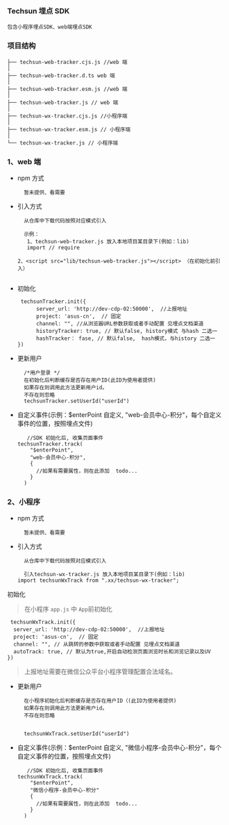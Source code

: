 <!--
 * @Author: Gaolu
 * @Date: 2022-09-02 10:16:44
-->

### Techsun 埋点 SDK

    包含小程序埋点SDK、web端埋点SDK

### 项目结构

```
├── techsun-web-tracker.cjs.js //web 端
│
├── techsun-web-tracker.d.ts web 端
│
├── techsun-web-tracker.esm.js //web 端
│
├── techsun-web-tracker.js // web 端
│
├── techsun-wx-tracker.cjs.js //小程序端
│
├── techsun-wx-tracker.esm.js // 小程序端
│
└── techsun-wx-tracker.js // 小程序端
```

### 1、web 端

- npm 方式

  ```
    暂未提供、看需要
  ```

- 引入方式

  ```
    从仓库中下载代码按照对应模式引入

    示例：
     1、techsun-web-tracker.js 放入本地项目某目录下(例如：lib)
     import // require

  2、<script src="lib/techsun-web-tracker.js"></script> （在初始化前引入）


  ```

- 初始化

  ```
   techsunTracker.init({
        server_url: 'http://dev-cdp-02:50000',  //上报地址
        project: 'asus-cn',  // 固定
        channel: "", //从浏览器URL参数获取或者手动配置 见埋点文档渠道
        historyTracker: true, // 默认false, history模式 与hash 二选一
        hashTracker： fase, // 默认false,  hash模式，与history 二选一
  })
  ```

- 更新用户

  ```
    /*用户登录 */
    在初始化后判断缓存是否存在用户ID(此ID为使用者提供)
    如果存在则调用此方法更新用户id。
    不存在则忽略
    techsunTracker.setUserId("userId")
  ```

- 自定义事件(示例：$enterPoint 自定义, "web-会员中心-积分"，每个自定义事件的位置，按照埋点文件)

  ```
     //SDK 初始化后, 收集页面事件
  techsunTracker.track(
      "$enterPoint",
      "web-会员中心-积分",
      {
        //如果有需要属性，则在此添加  todo...
      }
    )
  ```

### 2、小程序

- npm 方式

  ```
    暂未提供、看需要
  ```

- 引入方式

  ```
    从仓库中下载代码按照对应模式引入

    引入techsun-wx-tracker.js 放入本地项目某目录下(例如：lib)
  import techsunWxTrack from ".xx/techsun-wx-tracker";
  ```

初始化

> 在小程序 `app.js` 中 `App`前初始化

```
 techsunWxTrack.init({
  server_url: 'http://dev-cdp-02:50000',  //上报地址
  project: 'asus-cn',  // 固定
  channel: "", // 从跳转的参数中获取或者手动配置 见埋点文档渠道
  autoTrack: true, // 默认为true,开启自动检测页面浏览时长和浏览记录以及UV
})
```

> 上报地址需要在微信公众平台小程序管理配置合法域名。

- 更新用户

  ```
    在小程序初始化后判断缓存是否存在用户ID（(此ID为使用者提供)
    如果存在则调用此方法更新用户id。
    不存在则忽略


    techsunWxTrack.setUserId("userId")
  ```

- 自定义事件(示例：$enterPoint 自定义, "微信小程序-会员中心-积分"，每个自定义事件的位置，按照埋点文件)

  ```
     //SDK 初始化后, 收集页面事件
  techsunWxTrack.track(
      "$enterPoint",
      "微信小程序-会员中心-积分"
      {
        //如果有需要属性，则在此添加  todo...
      }
    )
  ```
